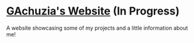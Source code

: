 # [GAchuzia's Website](https://gachuzia.github.io/gachuzias-website/) (In Progress)

A website showcasing some of my projects and a little information about me!